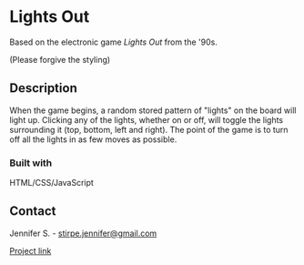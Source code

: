 # Lights Out

Based on the electronic game *Lights Out* from the '90s.

(Please forgive the styling)

## Description

When the game begins, a random stored pattern of "lights" on the board will light up. Clicking any of the lights, whether on or off, will toggle the lights surrounding it (top, bottom, left and right). The point of the game is to turn off all the lights in as few moves as possible.


### Built with

HTML/CSS/JavaScript

## Contact

Jennifer S. - stirpe.jennifer@gmail.com

[Project link](https://jennstirpe.github.io/lights-out/)
